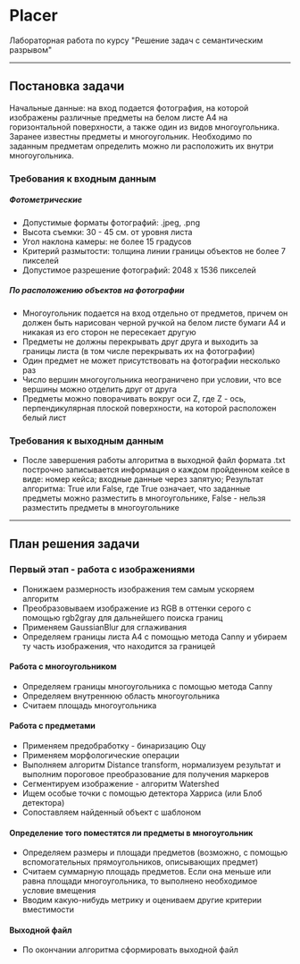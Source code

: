 # Placer
Лабораторная работа по курсу "Решение задач с семантическим разрывом"<p>
***
## Постановка задачи
Начальные данные: на вход подается фотография, на которой изображены различные предметы на белом листе А4 на горизонтальной поверхности, а также один из видов многоугольника. Заранее известны предметы и многоугольник. Необходимо по заданным предметам определить можно ли расположить их внутри многоугольника.  
### Требования к входным данным
##### Фотометрические
- Допустимые форматы фотографий: .jpeg, .png 
- Высота съемки: 30 - 45 см. от уровня листа
- Угол наклона камеры: не более 15 градусов
- Критерий размытости: толщина линии границы объектов не более 7 пикселей
- Допустимое разрешение фотографий: 2048 х 1536 пикселей

##### По расположению объектов на фотографии
- Многоугольник подается на вход отдельно от предметов, причем он должен быть нарисован черной ручкой на белом листе бумаги А4 и никакая из его сторон не пересекает другую
- Предметы не должны перекрывать друг друга и выходить за границы листа (в том числе перекрывать их на фотографии) 
- Один предмет не может присутствовать на фотографии несколько раз
- Число вершин многоугольника неограничено при условии, что все вершины можно отделить друг от друга
- Предметы можно поворачивать вокруг оси Z, где Z - ось, перпендикулярная плоской поверхности, на которой расположен белый лист

### Требования к выходным данным
- После завершения работы алгоритма в выходной файл формата .txt построчно записывается информация о каждом пройденном кейсе в виде:
номер кейса; входные данные через запятую; Результат алгоритма: True или False, где True означает, что заданные предметы можно разместить в многоугольнике, False - нельзя разместить предметы в многоугольнике
***
## План решения задачи

### Первый этап - работа с изображениями
- Понижаем размерность изображения тем самым ускоряем алгоритм
- Преобразовываем изображение из RGB в оттенки серого с помощью rgb2gray для дальнейшего поиска границ
- Применяем GaussianBlur для сглаживания
- Определяем границы листа А4 с помощью метода Canny и убираем ту часть изображения, что находится за границей
#### Работа с многоугольником 
- Определяем границы многоугольника с помощью метода Canny
- Определяем внутреннюю область многоугольника
- Считаем площадь многоугольника 
#### Работа с предметами
- Применяем предобработку - бинаризацию Оцу
- Применяем морфологические операции
- Выполняем алгоритм Distance transform, нормализуем результат и выполним пороговое преобразование для получения маркеров
- Сегментируем изображение - алгоритм Watershed
- Ищем особые точки с помощью детектора Харриса (или Блоб детектора)
- Сопоставляем найденный объект с шаблоном
#### Определение того поместятся ли предметы в многоугольник
- Определяем размеры и площади предметов (возможно, с помощью вспомогательных прямоугольников, описывающих предмет)
- Считаем суммарную площадь предметов. Если она меньше или равна площади многоугольника, то выполнено необходимое условие вмещения
- Вводим какую-нибудь метрику и оцениваем другие критерии вместимости
#### Выходной файл
- По окончании алгоритма сформировать выходной файл

